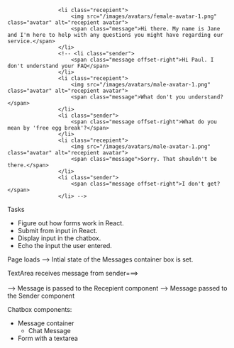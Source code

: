 ```
                <li class="recepient">
                    <img src="/images/avatars/female-avatar-1.png" class="avatar" alt="recepient avatar">
                    <span class="message">Hi there. My name is Jane and I'm here to help with any questions you might have regarding our service.</span>
                </li>
                <!-- <li class="sender">
                    <span class="message offset-right">Hi Paul. I don't understand your FAQ</span>
                </li>
                <li class="recepient">
                    <img src="/images/avatars/male-avatar-1.png" class="avatar" alt="recepient avatar">
                    <span class="message">What don't you understand?</span>
                </li>
                <li class="sender">
                    <span class="message offset-right">What do you mean by 'free egg break'?</span>
                </li>
                <li class="recepient">
                    <img src="/images/avatars/male-avatar-1.png" class="avatar" alt="recepient avatar">
                    <span class="message">Sorry. That shouldn't be there.</span>
                </li>
                <li class="sender">
                    <span class="message offset-right">I don't get?</span>
                </li> -->
```

Tasks
- Figure out how forms work in React.
- Submit from input in React.
- Display input in the chatbox.
- Echo the input the user entered. 

Page loads --> Intial state of the Messages container box is set.

TextArea receives message from sender===>
                                        \
                                         \
                                          --> Message is passed to the Recepient component 
                                          --> Message passed to the Sender component

Chatbox components:
- Message container
    - Chat Message
- Form with a textarea